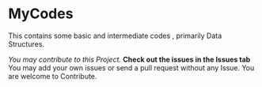 # MyCodes
This contains some basic and intermediate codes , primarily Data Structures.

*You may contribute to this Project.* 
**Check out the issues in the Issues tab**
You may add your own issues or send a pull request without any Issue. You are welcome to Contribute.
